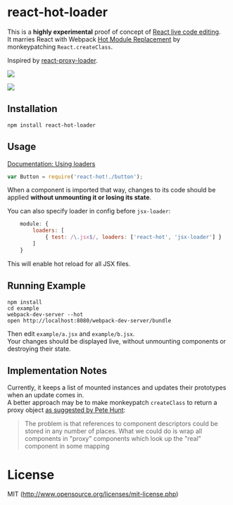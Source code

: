 # react-hot-loader

This is a **highly experimental** proof of concept of [React live code editing](http://www.youtube.com/watch?v=pw4fKkyPPg8).  
It marries React with Webpack [Hot Module Replacement](http://webpack.github.io/docs/hot-module-replacement.html) by monkeypatching `React.createClass`.  

Inspired by [react-proxy-loader](https://github.com/webpack/react-proxy-loader).

![](http://f.cl.ly/items/0d0P3u2T0f2O163K3m1B/2014-07-14%2014_09_02.gif)

![](http://f.cl.ly/items/3T3u3N1d2U30380Z2k2D/2014-07-14%2014_05_49.gif)

## Installation

`npm install react-hot-loader`

## Usage

[Documentation: Using loaders](http://webpack.github.io/docs/using-loaders.html)

```javascript
var Button = require('react-hot!./button');
```

When a component is imported that way, changes to its code should be applied **without unmounting it or losing its state**.

You can also specify loader in config before `jsx-loader`:

```javascript
    module: {
        loaders: [
            { test: /\.jsx$/, loaders: ['react-hot', 'jsx-loader'] }
        ]
    }
```

This will enable hot reload for all JSX files.

## Running Example

```
npm install
cd example
webpack-dev-server --hot
open http://localhost:8080/webpack-dev-server/bundle
```

Then edit `example/a.jsx` and `example/b.jsx`.  
Your changes should be displayed live, without unmounting components or destroying their state.

## Implementation Notes

Currently, it keeps a list of mounted instances and updates their prototypes when an update comes in.  
A better approach may be to make monkeypatch `createClass` to return a proxy object [as suggested by Pete Hunt](https://github.com/webpack/webpack/issues/341#issuecomment-48372300):

>The problem is that references to component descriptors could be stored in any number of places. What we could do is wrap all components in "proxy" components which look up the "real" component in some mapping

# License

MIT (http://www.opensource.org/licenses/mit-license.php)
